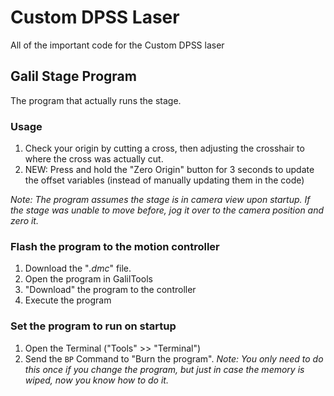 # Custom DPSS Laser
All of the important code for the Custom DPSS laser

## Galil Stage Program
The program that actually runs the stage.

### Usage
1. Check your origin by cutting a cross, then adjusting the crosshair to where the cross was actually cut.
2. NEW: Press and hold the "Zero Origin" button for 3 seconds to update the offset variables (instead of manually updating them in the code)

_Note: The program assumes the stage is in camera view upon startup. If the stage was unable to move before, jog it over to the camera position and zero it._

### Flash the program to the motion controller

1. Download the "_.dmc_" file.
2. Open the program in GalilTools
3. "Download" the program to the controller
4. Execute the program

### Set the program to run on startup

1. Open the Terminal ("Tools" >> "Terminal")
2. Send the `BP` Command to "Burn the program". _Note: You only need to do this once if you change the program, but just in case the memory is wiped, now you know how to do it._
